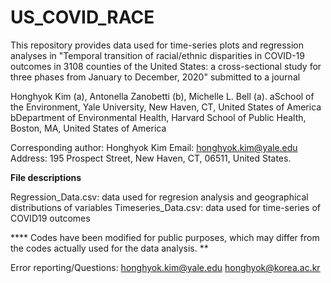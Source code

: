 # US_COVID_RACE

This repository provides data used for time-series plots and regression analyses in "Temporal transition of racial/ethnic disparities in COVID-19 outcomes in 3108 counties of the United States: a cross-sectional study for three phases from January to December, 2020" submitted to a journal

Honghyok Kim (a), Antonella Zanobetti (b), Michelle L. Bell (a).
aSchool of the Environment, Yale University, New Haven, CT, United States of America 
bDepartment of Environmental Health, Harvard School of Public Health, Boston, MA, United States of America

Corresponding author: Honghyok Kim
Email: honghyok.kim@yale.edu
Address: 195 Prospect Street, New Haven, CT, 06511, United States.

**File descriptions**

Regression_Data.csv: data used for regresion analysis and geographical distributions of variables
Timeseries_Data.csv: data used for time-series of COVID19 outcomes

**** Codes have been modified for public purposes, which may differ from the codes actually used for the data analysis. **

Error reporting/Questions: honghyok.kim@yale.edu
honghyok@korea.ac.kr
